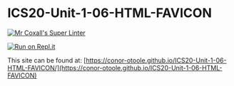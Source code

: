 # ICS20-Unit-1-06-HTML-FAVICON

[![Mr Coxall's Super Linter](https://github.com/conor-otoole/ICS20-Unit-1-06-HTML-FAVICON/workflows/Mr%20Coxall's%20Super%20Linter/badge.svg)](https://github.com/conor-otoole/ICS20-Unit-1-06-HTML-FAVICON/actions/)

[![Run on Repl.it](https://repl.it/badge/github/conor-otoole/ICS20-Unit-1-06-HTML-FAVICON)](https://repl.it/github/conor-otoole/ICS20-Unit-1-06-HTML-FAVICON)

This site can be found at: [https://conor-otoole.github.io/ICS20-Unit-1-06-HTML-FAVICON/](https://conor-otoole.github.io/ICS20-Unit-1-06-HTML-FAVICON)
